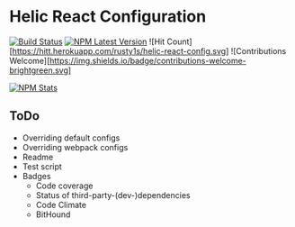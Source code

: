 # Helic React Configuration

[![Build Status](https://travis-ci.org/rusty1s/helic-react-config.svg?branch=master)](https://travis-ci.org/rusty1s/helic-react-config)
[![NPM Latest Version](https://img.shields.io/node/v/helic-react-config.svg)](https://www.npmjs.com/package/helic-react-config)
![Hit Count][https://hitt.herokuapp.com/rusty1s/helic-react-config.svg]
![Contributions Welcome][https://img.shields.io/badge/contributions-welcome-brightgreen.svg]

[![NPM Stats](https://nodei.co/npm/helic-react-config.png?downloads=true&downloadRank=true&stars=true)](https://www.npmjs.com/package/helic-react-config)

## ToDo

* Overriding default configs
* Overriding webpack configs
* Readme
* Test script
* Badges
  * Code coverage
  * Status of third-party-(dev-)dependencies
  * Code Climate
  * BitHound
